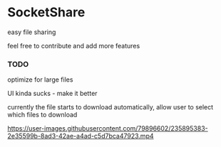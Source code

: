# SocketShare
easy file sharing




feel free to contribute and add more features

### TODO

optimize for large files

UI kinda sucks - make it better

currently the file starts to download automatically, allow user to select which files to download

https://user-images.githubusercontent.com/79896602/235895383-2e35599b-8ad3-42ae-a4ad-c5d7bca47923.mp4

